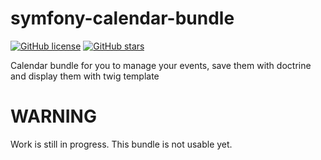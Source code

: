 # symfony-calendar-bundle

[![GitHub license](https://img.shields.io/badge/license-MIT-blue.svg)](https://raw.githubusercontent.com/InTimesIT/symfony-calendar-bundle/master/LICENSE)
[![GitHub stars](https://img.shields.io/github/stars/InTimesIT/symfony-calendar-bundle.svg)](https://github.com/InTimesIT/symfony-calendar-bundle/stargazers)

Calendar bundle for you to manage your events, save them with doctrine and display them with twig template

# WARNING
Work is still in progress. This bundle is not usable yet.
